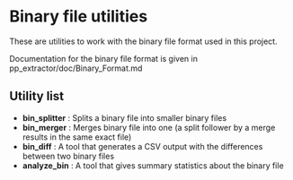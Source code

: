 # Binary file utilities

These are utilities to work with the binary file format used in this project.

Documentation for the binary file format is given in pp_extractor/doc/Binary_Format.md

## Utility list

- **bin_splitter** : Splits a binary file into smaller binary files
- **bin_merger** : Merges binary file into one (a split follower by a merge results in the same exact file)
- **bin_diff** : A tool that generates a CSV output with the differences between two binary files
- **analyze_bin** : A tool that gives summary statistics about the binary file